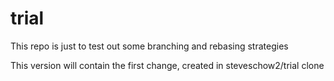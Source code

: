 trial
=====

This repo is just to test out some branching and rebasing strategies

This version will contain the first change, created in steveschow2/trial clone
